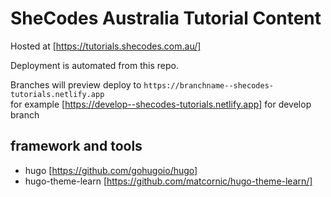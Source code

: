 # SheCodes Australia Tutorial Content

Hosted at [https://tutorials.shecodes.com.au/]

Deployment is automated from this repo.

Branches will preview deploy to `https://branchname--shecodes-tutorials.netlify.app`  
for example [https://develop--shecodes-tutorials.netlify.app] for develop branch

## framework and tools

- hugo [https://github.com/gohugoio/hugo]
- hugo-theme-learn [https://github.com/matcornic/hugo-theme-learn/]
